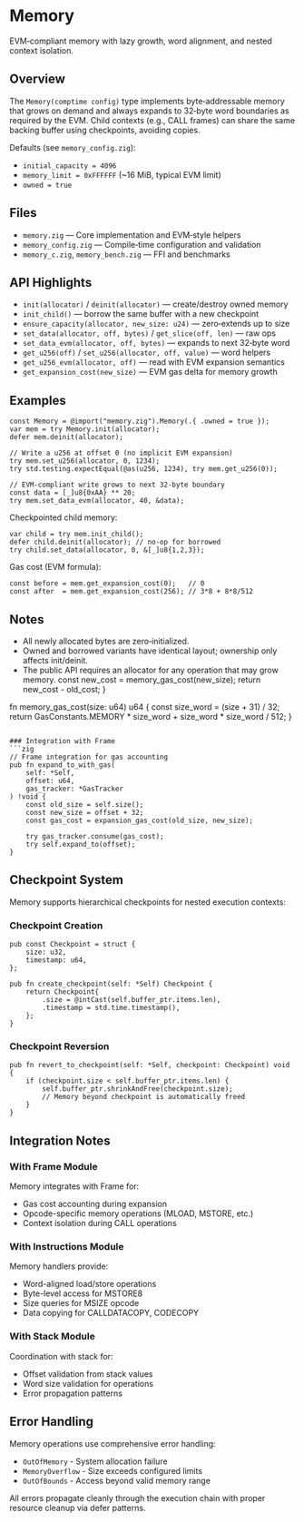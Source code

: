 # Memory

EVM‑compliant memory with lazy growth, word alignment, and nested context isolation.

## Overview

The `Memory(comptime config)` type implements byte‑addressable memory that grows on demand and always expands to 32‑byte word boundaries as required by the EVM. Child contexts (e.g., CALL frames) can share the same backing buffer using checkpoints, avoiding copies.

Defaults (see `memory_config.zig`):
- `initial_capacity = 4096`
- `memory_limit = 0xFFFFFF` (~16 MiB, typical EVM limit)
- `owned = true`

## Files

- `memory.zig` — Core implementation and EVM‑style helpers
- `memory_config.zig` — Compile‑time configuration and validation
- `memory_c.zig`, `memory_bench.zig` — FFI and benchmarks

## API Highlights

- `init(allocator)` / `deinit(allocator)` — create/destroy owned memory
- `init_child()` — borrow the same buffer with a new checkpoint
- `ensure_capacity(allocator, new_size: u24)` — zero‑extends up to size
- `set_data(allocator, off, bytes)` / `get_slice(off, len)` — raw ops
- `set_data_evm(allocator, off, bytes)` — expands to next 32‑byte word
- `get_u256(off)` / `set_u256(allocator, off, value)` — word helpers
- `get_u256_evm(allocator, off)` — read with EVM expansion semantics
- `get_expansion_cost(new_size)` — EVM gas delta for memory growth

## Examples

```zig
const Memory = @import("memory.zig").Memory(.{ .owned = true });
var mem = try Memory.init(allocator);
defer mem.deinit(allocator);

// Write a u256 at offset 0 (no implicit EVM expansion)
try mem.set_u256(allocator, 0, 1234);
try std.testing.expectEqual(@as(u256, 1234), try mem.get_u256(0));

// EVM‑compliant write grows to next 32‑byte boundary
const data = [_]u8{0xAA} ** 20;
try mem.set_data_evm(allocator, 40, &data);
```

Checkpointed child memory:

```zig
var child = try mem.init_child();
defer child.deinit(allocator); // no‑op for borrowed
try child.set_data(allocator, 0, &[_]u8{1,2,3});
```

Gas cost (EVM formula):

```zig
const before = mem.get_expansion_cost(0);   // 0
const after  = mem.get_expansion_cost(256); // 3*8 + 8*8/512
```

## Notes

- All newly allocated bytes are zero‑initialized.
- Owned and borrowed variants have identical layout; ownership only affects init/deinit.
- The public API requires an allocator for any operation that may grow memory.
    const new_cost = memory_gas_cost(new_size);
    return new_cost - old_cost;
}

fn memory_gas_cost(size: u64) u64 {
    const size_word = (size + 31) / 32;
    return GasConstants.MEMORY * size_word + size_word * size_word / 512;
}
```

### Integration with Frame
```zig
// Frame integration for gas accounting
pub fn expand_to_with_gas(
    self: *Self, 
    offset: u64, 
    gas_tracker: *GasTracker
) !void {
    const old_size = self.size();
    const new_size = offset + 32;
    const gas_cost = expansion_gas_cost(old_size, new_size);
    
    try gas_tracker.consume(gas_cost);
    try self.expand_to(offset);
}
```

## Checkpoint System

Memory supports hierarchical checkpoints for nested execution contexts:

### Checkpoint Creation
```zig
pub const Checkpoint = struct {
    size: u32,
    timestamp: u64,
};

pub fn create_checkpoint(self: *Self) Checkpoint {
    return Checkpoint{
        .size = @intCast(self.buffer_ptr.items.len),
        .timestamp = std.time.timestamp(),
    };
}
```

### Checkpoint Reversion
```zig
pub fn revert_to_checkpoint(self: *Self, checkpoint: Checkpoint) void {
    if (checkpoint.size < self.buffer_ptr.items.len) {
        self.buffer_ptr.shrinkAndFree(checkpoint.size);
        // Memory beyond checkpoint is automatically freed
    }
}
```

## Integration Notes

### With Frame Module
Memory integrates with Frame for:
- Gas cost accounting during expansion
- Opcode-specific memory operations (MLOAD, MSTORE, etc.)
- Context isolation during CALL operations

### With Instructions Module  
Memory handlers provide:
- Word-aligned load/store operations
- Byte-level access for MSTORE8
- Size queries for MSIZE opcode
- Data copying for CALLDATACOPY, CODECOPY

### With Stack Module
Coordination with stack for:
- Offset validation from stack values
- Word size validation for operations
- Error propagation patterns

## Error Handling

Memory operations use comprehensive error handling:
- `OutOfMemory` - System allocation failure
- `MemoryOverflow` - Size exceeds configured limits  
- `OutOfBounds` - Access beyond valid memory range

All errors propagate cleanly through the execution chain with proper resource cleanup via defer patterns.
